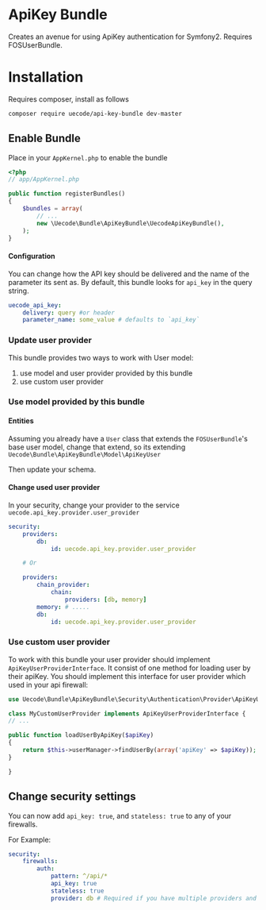 ApiKey Bundle
=============

Creates an avenue for using ApiKey authentication for Symfony2. Requires FOSUserBundle.

# Installation

Requires composer, install as follows

```sh
composer require uecode/api-key-bundle dev-master
```

## Enable Bundle

Place in your `AppKernel.php` to enable the bundle

```php
<?php
// app/AppKernel.php

public function registerBundles()
{
    $bundles = array(
        // ...
        new \Uecode\Bundle\ApiKeyBundle\UecodeApiKeyBundle(),
    );
}
```
#### Configuration
You can change how the API key should be delivered and the name of the parameter its sent as.  By default, this bundle looks for `api_key` in the query string.

```yaml
uecode_api_key:
    delivery: query #or header
    parameter_name: some_value # defaults to `api_key`
```

### Update user provider

This bundle provides two ways to work with User model:

1. use model and user provider provided by this bundle
2. use custom user provider

### Use model provided by this bundle

#### Entities

Assuming you already have a `User` class that extends the `FOSUserBundle`'s base user model,
change that extend, so its extending `Uecode\Bundle\ApiKeyBundle\Model\ApiKeyUser`

Then update your schema.

#### Change used user provider

In your security, change your provider to the service `uecode.api_key.provider.user_provider`

```yml
security:
    providers:
        db:
            id: uecode.api_key.provider.user_provider

    # Or

    providers:
        chain_provider:
            chain:
                providers: [db, memory]
        memory: # .....
        db:
            id: uecode.api_key.provider.user_provider
```


### Use custom user provider

To work with this bundle your user provider should implement ```ApiKeyUserProviderInterface```.
It consist of one method for loading user by their apiKey.
You should implement this interface for user provider which used in your api firewall:

```php
use Uecode\Bundle\ApiKeyBundle\Security\Authentication\Provider\ApiKeyUserProviderInterface;

class MyCustomUserProvider implements ApiKeyUserProviderInterface {
// ...

public function loadUserByApiKey($apiKey)
{
    return $this->userManager->findUserBy(array('apiKey' => $apiKey));
}

}
```

## Change security settings

You can now add `api_key: true`, and `stateless: true` to any of your firewalls. 

For Example:

```yml
security:
    firewalls:
        auth:
            pattern: ^/api/*
            api_key: true
            stateless: true
            provider: db # Required if you have multiple providers and firewalls

```
